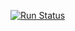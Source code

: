 
[![Run Status](https://api.shippable.com/projects/59e114fc9b476b0700c41123/badge?branch=master)](https://app.shippable.com/projects/59e114fc9b476b0700c41123)